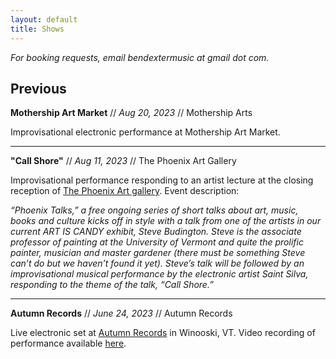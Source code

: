```yaml
---
layout: default
title: Shows
---
```


*For booking requests, email bendextermusic at gmail dot com.*

<!-- ## Upcoming -->

## Previous


**Mothership Art Market** // *Aug 20, 2023* // Mothership Arts

Improvisational electronic performance at Mothership Art Market.

---

**"Call Shore"** // *Aug 11, 2023* // The Phoenix Art Gallery

Improvisational performance responding to an artist lecture at the closing reception of [The Phoenix Art gallery](https://thephoenixvt.com/events-calendar/2023/8/11/phoenix-talks-steve-budington-amp-saint-silva). Event description:

*“Phoenix Talks,” a free ongoing series of short talks about art, music, books and culture kicks off in style with a talk from one of the artists in our current ART IS CANDY exhibit, Steve Budington. Steve is the associate professor of painting at the University of Vermont and quite the prolific painter, musician and master gardener (there must be something Steve can’t do but we haven’t found it yet). Steve’s talk will be followed by an improvisational musical performance by the electronic artist Saint Silva, responding to the theme of the talk, “Call Shore.”*

---

**Autumn Records** // *June 24, 2023* // Autumn Records

Live electronic set at [Autumn Records](https://www.autumnrecordsvt.com/) in Winooski, VT. Video recording of performance available [here](https://youtu.be/Zbh9wtCPIus).

